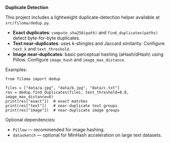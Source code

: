 **Duplicate Detection**

This project includes a lightweight duplicate-detection helper available at `src/filoma/dedup.py`.

- **Exact duplicates**: `compute_sha256(path)` and `find_duplicates(paths)` detect byte-for-byte duplicates.
- **Text near-duplicates**: uses k-shingles and Jaccard similarity. Configure `text_k` and `text_threshold`.
- **Image near-duplicates**: basic perceptual hashing (aHash/dHash) using Pillow. Configure `image_hash` and `image_max_distance`.

Examples:

```
from filoma import dedup

files = ["data/a.jpg", "data/b.jpg", "data/c.txt"]
res = dedup.find_duplicates(files, text_threshold=0.8, image_max_distance=6)
print(res["exact"])  # exact matches
print(res["text"])   # near-duplicate text groups
print(res["image"])  # near-duplicate image groups
```

Optional dependencies:

- `Pillow` — recommended for image hashing.
- `datasketch` — optional for MinHash acceleration on large text datasets.